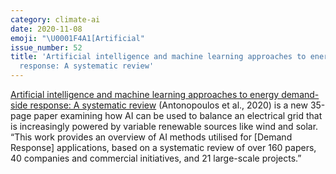 ```yaml
---
category: climate-ai
date: 2020-11-08
emoji: "\U0001F4A1[Artificial"
issue_number: 52
title: 'Artificial intelligence and machine learning approaches to energy demand-side
  response: A systematic review'
---
```


[Artificial intelligence and machine learning approaches to energy demand-side response: A systematic review](https://www.sciencedirect.com/science/article/pii/S136403212030191X?utm_campaign=Dynamically%20Typed&utm_medium=email&utm_source=Revue%20newsletter) (Antonopoulos et al., 2020) is a new 35-page paper examining how AI can be used to balance an electrical grid that is increasingly powered by variable renewable sources like wind and solar.
“This work provides an overview of AI methods utilised for [Demand Response] applications, based on a systematic review of over 160 papers, 40 companies and commercial initiatives, and 21 large-scale projects.”